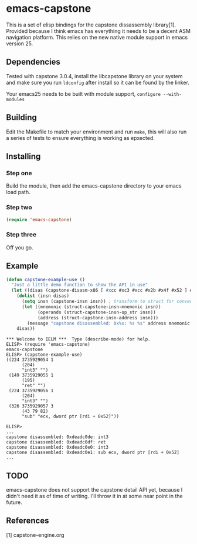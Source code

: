 # emacs-capstone

This is a set of elisp bindings for the capstone dissassembly library[1].
Provided because I think emacs has everything it needs to be a decent
ASM navigation platform. This relies on the new native module support
in emacs version 25.

## Dependencies

Tested with capstone 3.0.4, install the libcapstone library on your system
and make sure you run `ldconfig` after install so it can be found by the
linker.

Your emacs25 needs to be built with module support, `configure --with-modules`

## Building

Edit the Makefile to match your environment and run `make`, this will also run
a series of tests to ensure everything is working as epxected.

## Installing

### Step one

Build the module, then add the emacs-capstone directory to your emacs load path.

### Step two

```lisp 
(require 'emacs-capstone) 
```

### Step three 

Off you go.

## Example

```lisp
(defun capstone-example-use ()
  "Just a little demo function to show the API in use"
  (let ((disas (capstone-disasm-x86 [ #xcc #xc3 #xcc #x2b #x4f #x52 ] #xdeadc0de 0)))
    (dolist (insn disas)
      (setq insn (capstone-insn insn)) ; transform to struct for convenience
      (let ((mnemonic (struct-capstone-insn-mnemonic insn))
            (operands (struct-capstone-insn-op_str insn))
            (address (struct-capstone-insn-address insn)))
        (message "capstone disassembled: 0x%x: %s %s" address mnemonic operands)))
    disas))
```

```
*** Welcome to IELM ***  Type (describe-mode) for help.
ELISP> (require 'emacs-capstone)
emacs-capstone
ELISP> (capstone-example-use)
((224 3735929054 1
      (204)
      "int3" "")
 (149 3735929055 1
      (195)
      "ret" "")
 (224 3735929056 1
      (204)
      "int3" "")
 (326 3735929057 3
      (43 79 82)
      "sub" "ecx, dword ptr [rdi + 0x52]"))

ELISP>
...
capstone disassembled: 0xdeadc0de: int3 
capstone disassembled: 0xdeadc0df: ret 
capstone disassembled: 0xdeadc0e0: int3 
capstone disassembled: 0xdeadc0e1: sub ecx, dword ptr [rdi + 0x52]
...
```

## TODO

emacs-capstone does not support the capstone detail API yet, because I didn't need
it as of time of writing. I'll throw it in at some near point in the future. 

## References

[1] capstone-engine.org
